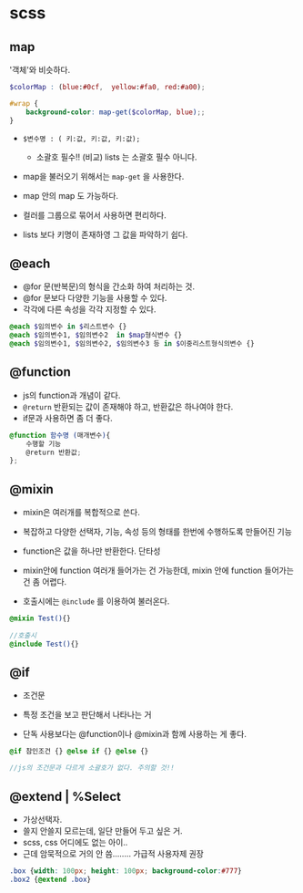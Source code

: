 # scss

## map

'객체'와 비슷하다.

```scss
$colorMap : (blue:#0cf,  yellow:#fa0, red:#a00);

#wrap {
	background-color: map-get($colorMap, blue);;
}
```

- ```$변수명 : ( 키:값, 키:값, 키:값);```
  - 소괄호 필수!!  (비교) lists 는 소괄호 필수 아니다.
- map을 불러오기 위해서는 ```map-get``` 을 사용한다.

- map 안의 map 도 가능하다.

  

- 컬러를 그룹으로 묶어서 사용하면 편리하다.

- lists 보다 키명이 존재하영 그 값을 파악하기 쉽다. 



## @each

- @for 문(반복문)의  형식을 간소화 하여 처리하는 것.
- @for 문보다 다양한 기능을 사용할 수 있다.
- 각각에 다른 속성을 각각 지정할 수 있다.

```scss
@each $임의변수 in $리스트변수 {}
@each $임의변수1, $임의변수2  in $map형식변수 {}
@each $임의변수1, $임의변수2, $임의변수3 등 in $이중리스트형식의변수 {}
```



## @function

- js의 function과 개념이 같다.
- ```@return``` 반환되는 값이 존재해야 하고,  반환값은 하나여야 한다.
- if문과  사용하면 좀 더 좋다.



```scss
@function 함수명 (매개변수){
	수행할 기능
	@return 반환값;
};
```



## @mixin

- mixin은 여러개를 복합적으로 쓴다.
- 복잡하고 다양한  선택자, 기능, 속성 등의 형태를 한번에 수행하도록 만들어진 기능
- function은 값을 하나만  반환한다. 단타성

- mixin안에 function 여러개 들어가는 건 가능한데, mixin 안에 function 들어가는 건 좀 어렵다.



- 호출시에는 ```@include``` 를 이용하여 불러온다.

```scss
@mixin Test(){}
    
//호출시
@include Test(){}
```



## @if

- 조건문

- 특정  조건을  보고 판단해서 나타나는 거

- 단독 사용보다는 @function이나 @mixin과 함께 사용하는 게 좋다.

  

```scss
@if 참인조건 {} @else if {} @else {}

//js의 조건문과 다르게 소괄호가 없다. 주의할 것!!
```



## @extend | %Select

-  가상선택자.
- 쓸지 안쓸지 모르는데, 일단 만들어  두고 싶은 거. 
- scss, css 어디에도 없는 아이.. 
- 근데 암묵적으로 거의 안 씀........  가급적 사용자제 권장

```scss
.box {width: 100px; height: 100px; background-color:#777}
.box2 {@extend .box}
```

